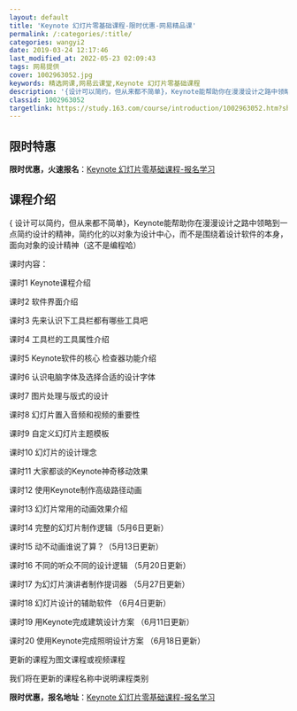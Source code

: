 ```yaml
---
layout: default
title: 'Keynote 幻灯片零基础课程-限时优惠-网易精品课'
permalink: /:categories/:title/
categories: wangyi2
date: 2019-03-24 12:17:46
last_modified_at: 2022-05-23 02:09:43
tags: 网易提供
cover: 1002963052.jpg
keywords: 精选网课,网易云课堂,Keynote 幻灯片零基础课程
description: '{设计可以简约，但从来都不简单}，Keynote能帮助你在漫漫设计之路中领略到一点简约设计的精神，简约化的以对象为设计中'
classid: 1002963052
targetlink: https://study.163.com/course/introduction/1002963052.htm?share=1&shareId=1025206652&utm_campaign=share&utm_medium=iphoneShare&utm_source=&utm_u=1025206652
---
```


## 限时特惠

**限时优惠，火速报名**：[Keynote 幻灯片零基础课程-报名学习](https://study.163.com/course/introduction/1002963052.htm?share=1&shareId=1025206652&utm_campaign=share&utm_medium=iphoneShare&utm_source=&utm_u=1025206652)

## 课程介绍

{ 设计可以简约，但从来都不简单}，Keynote能帮助你在漫漫设计之路中领略到一点简约设计的精神，简约化的以对象为设计中心，而不是围绕着设计软件的本身，面向对象的设计精神（这不是编程哈）



课时内容：

课时1 Keynote课程介绍 

课时2 软件界面介绍 

课时3 先来认识下工具栏都有哪些工具吧

课时4 工具栏的工具属性介绍

课时5 Keynote软件的核心 检查器功能介绍 

课时6 认识电脑字体及选择合适的设计字体 

课时7 图片处理与版式的设计

课时8 幻灯片置入音频和视频的重要性 

课时9 自定义幻灯片主题模板 

课时10 幻灯片的设计理念

课时11 大家都谈的Keynote神奇移动效果 

课时12 使用Keynote制作高级路径动画 

课时13 幻灯片常用的动画效果介绍

课时14 完整的幻灯片制作逻辑（5月6日更新）

课时15 动不动画谁说了算？（5月13日更新）

课时16 不同的听众不同的设计逻辑 （5月20日更新）

课时17 为幻灯片演讲者制作提词器 （5月27日更新）

课时18 幻灯片设计的辅助软件 （6月4日更新）

课时19 用Keynote完成建筑设计方案 （6月11日更新）

课时20 使用Keynote完成照明设计方案 （6月18日更新）



更新的课程为图文课程或视频课程

我们将在更新的课程名称中说明课程类别

**限时优惠，报名地址**：[Keynote 幻灯片零基础课程-报名学习](https://study.163.com/course/introduction/1002963052.htm?share=1&shareId=1025206652&utm_campaign=share&utm_medium=iphoneShare&utm_source=&utm_u=1025206652)

